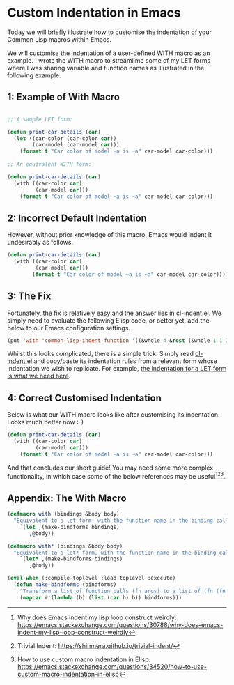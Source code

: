 # Custom Indentation in Emacs

Today we will briefly illustrate how to customise the indentation of your Common Lisp macros within Emacs.

We will customise the indentation of a user-defined WITH macro as an example. I wrote the WITH macro to streamlime some of my LET forms where I was sharing variable and function names as illustrated in the following example.

## 1: Example of With Macro

```lisp

;; A sample LET form:

(defun print-car-details (car)
  (let ((car-color (car-color car))
        (car-model (car-model car)))
    (format t "Car color of model ~a is ~a" car-model car-color)))
    
;; An equivalent WITH form:

(defun print-car-details (car)
  (with ((car-color car)
         (car-model car)))
    (format t "Car color of model ~a is ~a" car-model car-color)))
```

## 2: Incorrect Default Indentation

However, without prior knowledge of this macro, Emacs would indent it undesirably as follows.

```lisp
(defun print-car-details (car)
  (with ((car-color car)
         (car-model car)))
        (format t "Car color of model ~a is ~a" car-model car-color)))
```

## 3: The Fix

Fortunately, the fix is relatively easy and the answer lies in [cl-indent.el](https://github.com/emacs-mirror/emacs/blob/master/lisp/emacs-lisp/cl-indent.el). We simply need to evaluate the following Elisp code, or better yet, add the below to our Emacs configuration settings.

```lisp
(put 'with 'common-lisp-indent-function '((&whole 4 &rest (&whole 1 1 2)) &body))
```

Whilst this looks complicated, there is a simple trick. Simply read [cl-indent.el](https://github.com/emacs-mirror/emacs/blob/master/lisp/emacs-lisp/cl-indent.el) and copy/paste its indentation rules from a relevant form whose indentation we wish to replicate. For example, [the indentation for a LET form is what we need here](https://github.com/emacs-mirror/emacs/blob/8d53c23f90aab6e527c61137ae43274c7a36eca7/lisp/emacs-lisp/cl-indent.el#L787).

## 4: Correct Customised Indentation
Below is what our WITH macro looks like after customising its indentation. Looks much better now :-)

```lisp
(defun print-car-details (car)
  (with ((car-color car)
         (car-model car)))
    (format t "Car color of model ~a is ~a" car-model car-color)))
```

And that concludes our short guide! You may need some more complex functionality, in which case some of the below references may be useful[^1][^2][^3].

## Appendix: The With Macro
```lisp
(defmacro with (bindings &body body)
  "Equivalent to a let form, with the function name in the binding calls used also as the variable name."
    `(let ,(make-bindforms bindings)
       ,@body))

(defmacro with* (bindings &body body)
  "Equivalent to a let* form, with the function name in the binding calls used also as the variable name."
    `(let* ,(make-bindforms bindings)
       ,@body))

(eval-when (:compile-toplevel :load-toplevel :execute)          
  (defun make-bindforms (bindforms)
    "Transform a list of function calls (fn args) to a list of (fn (fn args))."
    (mapcar #'(lambda (b) (list (car b) b)) bindforms)))
```

[^1]: Why does Emacs indent my lisp loop construct weirdly: https://emacs.stackexchange.com/questions/30788/why-does-emacs-indent-my-lisp-loop-construct-weirdly
[^2]: Trivial Indent: https://shinmera.github.io/trivial-indent/
[^3]: How to use custom macro indentation in Elisp: https://emacs.stackexchange.com/questions/34520/how-to-use-custom-macro-indentation-in-elisp
